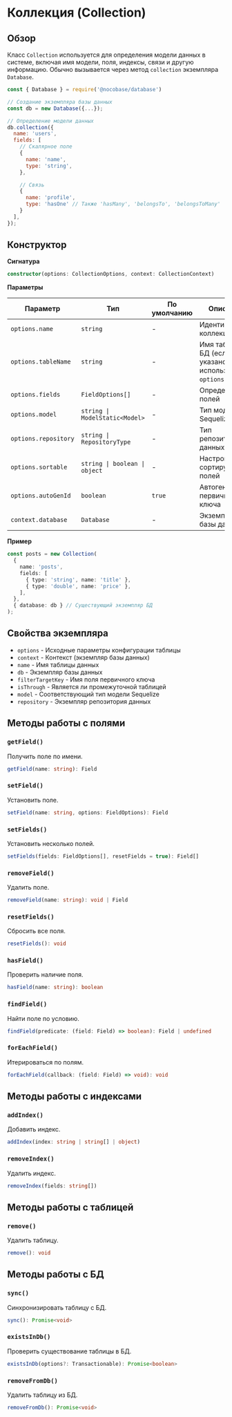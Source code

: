 # Коллекция (Collection)

## Обзор

Класс `Collection` используется для определения модели данных в системе, включая имя модели, поля, индексы, связи и другую информацию. Обычно вызывается через метод `collection` экземпляра `Database`.

```javascript
const { Database } = require('@nocobase/database')

// Создание экземпляра базы данных
const db = new Database({...});

// Определение модели данных
db.collection({
  name: 'users',
  fields: [
    // Скалярное поле
    {
      name: 'name',
      type: 'string',
    },

    // Связь
    {
      name: 'profile',
      type: 'hasOne' // Также 'hasMany', 'belongsTo', 'belongsToMany'
    }
  ],
});
```

## Конструктор

**Сигнатура**
```typescript
constructor(options: CollectionOptions, context: CollectionContext)
```

**Параметры**

| Параметр             | Тип                          | По умолчанию | Описание                                                                 |
|----------------------|------------------------------|--------------|--------------------------------------------------------------------------|
| `options.name`       | `string`                     | -            | Идентификатор коллекции                                                 |
| `options.tableName`  | `string`                     | -            | Имя таблицы в БД (если не указано, используется `options.name`)         |
| `options.fields`     | `FieldOptions[]`             | -            | Определение полей                                                       |
| `options.model`      | `string \| ModelStatic<Model>`| -            | Тип модели Sequelize                                                    |
| `options.repository` | `string \| RepositoryType`   | -            | Тип репозитория данных                                                  |
| `options.sortable`   | `string \| boolean \| object`| -            | Настройка сортируемых полей                                             |
| `options.autoGenId`  | `boolean`                    | `true`       | Автогенерация первичного ключа                                          |
| `context.database`   | `Database`                   | -            | Экземпляр базы данных                                                   |

**Пример**
```typescript
const posts = new Collection(
  {
    name: 'posts',
    fields: [
      { type: 'string', name: 'title' },
      { type: 'double', name: 'price' },
    ],
  },
  { database: db } // Существующий экземпляр БД
);
```

## Свойства экземпляра

- `options` - Исходные параметры конфигурации таблицы
- `context` - Контекст (экземпляр базы данных)
- `name` - Имя таблицы данных
- `db` - Экземпляр базы данных
- `filterTargetKey` - Имя поля первичного ключа
- `isThrough` - Является ли промежуточной таблицей
- `model` - Соответствующий тип модели Sequelize
- `repository` - Экземпляр репозитория данных

## Методы работы с полями

### `getField()`
Получить поле по имени.

```typescript
getField(name: string): Field
```

### `setField()`
Установить поле.

```typescript 
setField(name: string, options: FieldOptions): Field
```

### `setFields()`
Установить несколько полей.

```typescript
setFields(fields: FieldOptions[], resetFields = true): Field[]
```

### `removeField()`
Удалить поле.

```typescript
removeField(name: string): void | Field
```

### `resetFields()`
Сбросить все поля.

```typescript 
resetFields(): void
```

### `hasField()`
Проверить наличие поля.

```typescript
hasField(name: string): boolean
```

### `findField()`
Найти поле по условию.

```typescript
findField(predicate: (field: Field) => boolean): Field | undefined
```

### `forEachField()`
Итерироваться по полям.

```typescript
forEachField(callback: (field: Field) => void): void
```

## Методы работы с индексами

### `addIndex()`
Добавить индекс.

```typescript
addIndex(index: string | string[] | object)
```

### `removeIndex()`
Удалить индекс.

```typescript
removeIndex(fields: string[])
```

## Методы работы с таблицей

### `remove()`
Удалить таблицу.

```typescript
remove(): void
```

## Методы работы с БД

### `sync()`
Синхронизировать таблицу с БД.

```typescript
sync(): Promise<void>
```

### `existsInDb()`
Проверить существование таблицы в БД.

```typescript
existsInDb(options?: Transactionable): Promise<boolean>
```

### `removeFromDb()`
Удалить таблицу из БД.

```typescript
removeFromDb(): Promise<void>
```

